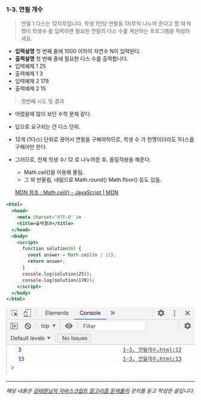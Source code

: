 ### 1-3. 연필 개수

> 연필 1 다스는 12자루입니다. 학생 1인당 연필을 1자루씩 나누어 준다고 할 때 N명이 학생수
> 를 입력하면 필요한 연필의 다스 수를 계산하는 프로그램을 작성하세요.

- **입력설명**
  첫 번째 줄에 1000 이하의 자연수 N이 입력된다.
- **출력설명**
  첫 번째 줄에 필요한 다스 수를 출력합니다.
- 입력예제 1
  25
- 출력예제 1
  3
- 입력예제 2
  178
- 출력예제 2
  15

> 첫번째 시도 및 결과

- 어렸을때 많이 보던 수학 문제 같다.
- 답으로 요구되는 건 다스 단위.
- 12개 (1다스) 단위로 끊어서 연필을 구해야하므로, 학생 수 가 한명이더라도 1다스를 구해야만 한다.
- 그러므로, 전체 학생 수/ 12 로 나누어준 후, 올림작용을 해준다.

  - Math.ceil()을 이용해 올림.
  - 그 외 반올림, 내림으로 Math.round() Math.floor() 등도 있음.

  [MDN 참조 : Math.ceil() - JavaScript | MDN](https://developer.mozilla.org/ko/docs/Web/JavaScript/Reference/Global_Objects/Math/ceil)

```jsx
<html>
  <head>
    <meta charset="UTF-8" />
    <title>출력결과</title>
  </head>
  <body>
    <script>
      function solution(n) {
        const answer = Math.ceil(n / 12);
        return answer;
      }
      console.log(solution(25));
      console.log(solution(178));
    </script>
  </body>
</html>
```

![1](../assets/images/algo3.png)

---

_해당 내용은 [김태원님의 자바스크립트 알고리즘 문제풀이](https://www.inflearn.com/course/%EC%9E%90%EB%B0%94%EC%8A%A4%ED%81%AC%EB%A6%BD%ED%8A%B8-%EC%95%8C%EA%B3%A0%EB%A6%AC%EC%A6%98-%EB%AC%B8%EC%A0%9C%ED%92%80%EC%9D%B4/dashboard) 강의를 듣고 작성한 글입니다._
